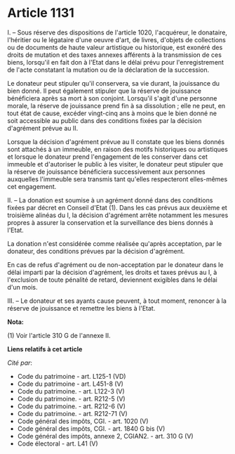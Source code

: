 # Article 1131

I. – Sous réserve des dispositions de l'article 1020, l'acquéreur, le donataire, l'héritier ou le légataire d'une oeuvre
d'art, de livres, d'objets de collections ou de documents de haute valeur artistique ou historique, est exonéré des droits de
mutation et des taxes annexes afférents à la transmission de ces biens, lorsqu'il en fait don à l'Etat dans le délai prévu
pour l'enregistrement de l'acte constatant la mutation ou de la déclaration de la succession.

Le donateur peut stipuler qu'il conservera, sa vie durant, la jouissance du bien donné. Il peut également stipuler que la
réserve de jouissance bénéficiera après sa mort à son conjoint. Lorsqu'il s'agit d'une personne morale, la réserve de
jouissance prend fin à sa dissolution ; elle ne peut, en tout état de cause, excéder vingt-cinq ans à moins que le bien donné
ne soit accessible au public dans des conditions fixées par la décision d'agrément prévue au II.

Lorsque la décision d'agrément prévue au II constate que les biens donnés sont attachés à un immeuble, en raison des motifs
historiques ou artistiques et lorsque le donateur prend l'engagement de les conserver dans cet immeuble et d'autoriser le
public à les visiter, le donateur peut stipuler que la réserve de jouissance bénéficiera successivement aux personnes
auxquelles l'immeuble sera transmis tant qu'elles respecteront elles-mêmes cet engagement.

II. – La donation est soumise à un agrément donné dans des conditions fixées par décret en Conseil d'Etat (1). Dans les cas
prévus aux deuxième et troisième alinéas du I, la décision d'agrément arrête notamment les mesures propres à assurer la
conservation et la surveillance des biens donnés à l'Etat.

La donation n'est considérée comme réalisée qu'après acceptation, par le donateur, des conditions prévues par la décision
d'agrément.

En cas de refus d'agrément ou de non-acceptation par le donateur dans le délai imparti par la décision d'agrément, les droits
et taxes prévus au I, à l'exclusion de toute pénalité de retard, deviennent exigibles dans le délai d'un mois.

III. – Le donateur et ses ayants cause peuvent, à tout moment, renoncer à la réserve de jouissance et remettre les biens à
l'Etat.

**Nota:**

(1) Voir l'article 310 G de l'annexe II.

**Liens relatifs à cet article**

_Cité par_:

  - Code du patrimoine - art. L125-1 (VD)
  - Code du patrimoine - art. L451-8 (V)
  - Code du patrimoine. - art. L122-3 (V)
  - Code du patrimoine. - art. R212-5 (V)
  - Code du patrimoine. - art. R212-6 (V)
  - Code du patrimoine. - art. R212-71 (V)
  - Code général des impôts, CGI. - art. 1020 (V)
  - Code général des impôts, CGI. - art. 1840 G bis (V)
  - Code général des impôts, annexe 2, CGIAN2. - art. 310 G (V)
  - Code électoral - art. L41 (V)
